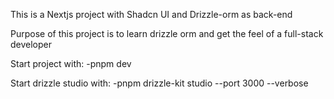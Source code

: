 This is a Nextjs project with Shadcn UI and Drizzle-orm as back-end

Purpose of this project is to learn drizzle orm and get the feel of a full-stack developer

Start project with:
-pnpm dev

Start drizzle studio with:
-pnpm drizzle-kit studio --port 3000 --verbose
